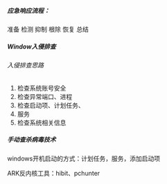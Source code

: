 ##### 应急响应流程：

准备 检测 抑制 根除 恢复 总结



##### Window入侵排查

###### 入侵排查思路

1. 检查系统账号安全
2. 检查异常端口、进程
3. 检查启动项、计划任务、
4. 服务
5. 检查系统相关信息



##### 手动查杀病毒技术

windows开机启动的方式：计划任务，服务，添加启动项

ARK反内核工具：hibit、pchunter
